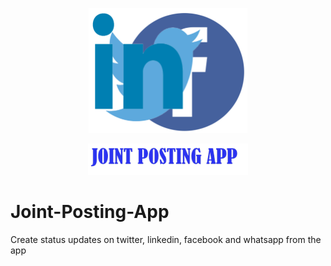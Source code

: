 
<p align="center"><img src="assets/joint_posting_app2.png" alt="Joint Posting App" height="200px"></p>
<p align="center"><img src="assets/joint_posting_app.png" alt="Joint Posting App" height="50px"></p>


# Joint-Posting-App



Create status updates on twitter, linkedin, facebook and whatsapp from the app
